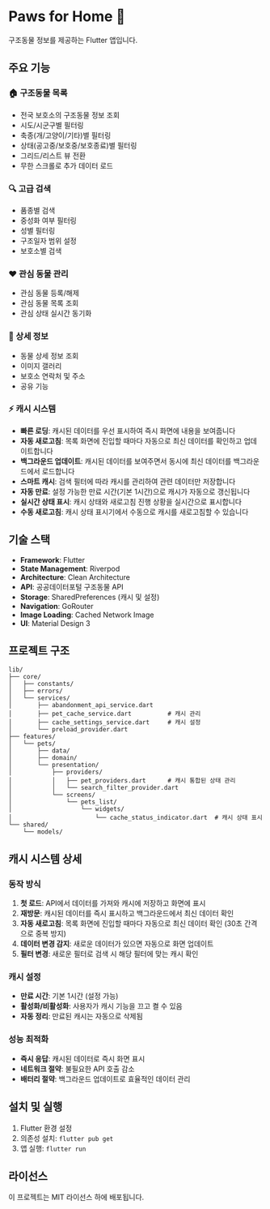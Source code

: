 # Paws for Home 🐾

구조동물 정보를 제공하는 Flutter 앱입니다.

## 주요 기능

### 🏠 구조동물 목록
- 전국 보호소의 구조동물 정보 조회
- 시도/시군구별 필터링
- 축종(개/고양이/기타)별 필터링
- 상태(공고중/보호중/보호종료)별 필터링
- 그리드/리스트 뷰 전환
- 무한 스크롤로 추가 데이터 로드

### 🔍 고급 검색
- 품종별 검색
- 중성화 여부 필터링
- 성별 필터링
- 구조일자 범위 설정
- 보호소별 검색

### ❤️ 관심 동물 관리
- 관심 동물 등록/해제
- 관심 동물 목록 조회
- 관심 상태 실시간 동기화

### 📱 상세 정보
- 동물 상세 정보 조회
- 이미지 갤러리
- 보호소 연락처 및 주소
- 공유 기능

### ⚡ 캐시 시스템
- **빠른 로딩**: 캐시된 데이터를 우선 표시하여 즉시 화면에 내용을 보여줍니다
- **자동 새로고침**: 목록 화면에 진입할 때마다 자동으로 최신 데이터를 확인하고 업데이트합니다
- **백그라운드 업데이트**: 캐시된 데이터를 보여주면서 동시에 최신 데이터를 백그라운드에서 로드합니다
- **스마트 캐시**: 검색 필터에 따라 캐시를 관리하여 관련 데이터만 저장합니다
- **자동 만료**: 설정 가능한 만료 시간(기본 1시간)으로 캐시가 자동으로 갱신됩니다
- **실시간 상태 표시**: 캐시 상태와 새로고침 진행 상황을 실시간으로 표시합니다
- **수동 새로고침**: 캐시 상태 표시기에서 수동으로 캐시를 새로고침할 수 있습니다

## 기술 스택

- **Framework**: Flutter
- **State Management**: Riverpod
- **Architecture**: Clean Architecture
- **API**: 공공데이터포털 구조동물 API
- **Storage**: SharedPreferences (캐시 및 설정)
- **Navigation**: GoRouter
- **Image Loading**: Cached Network Image
- **UI**: Material Design 3

## 프로젝트 구조

```
lib/
├── core/
│   ├── constants/
│   ├── errors/
│   └── services/
│       ├── abandonment_api_service.dart
│       ├── pet_cache_service.dart          # 캐시 관리
│       ├── cache_settings_service.dart     # 캐시 설정
│       └── preload_provider.dart
├── features/
│   └── pets/
│       ├── data/
│       ├── domain/
│       └── presentation/
│           ├── providers/
│           │   ├── pet_providers.dart      # 캐시 통합된 상태 관리
│           │   └── search_filter_provider.dart
│           └── screens/
│               └── pets_list/
│                   └── widgets/
│                       └── cache_status_indicator.dart  # 캐시 상태 표시
└── shared/
    └── models/
```

## 캐시 시스템 상세

### 동작 방식
1. **첫 로드**: API에서 데이터를 가져와 캐시에 저장하고 화면에 표시
2. **재방문**: 캐시된 데이터를 즉시 표시하고 백그라운드에서 최신 데이터 확인
3. **자동 새로고침**: 목록 화면에 진입할 때마다 자동으로 최신 데이터 확인 (30초 간격으로 중복 방지)
4. **데이터 변경 감지**: 새로운 데이터가 있으면 자동으로 화면 업데이트
5. **필터 변경**: 새로운 필터로 검색 시 해당 필터에 맞는 캐시 확인

### 캐시 설정
- **만료 시간**: 기본 1시간 (설정 가능)
- **활성화/비활성화**: 사용자가 캐시 기능을 끄고 켤 수 있음
- **자동 정리**: 만료된 캐시는 자동으로 삭제됨

### 성능 최적화
- **즉시 응답**: 캐시된 데이터로 즉시 화면 표시
- **네트워크 절약**: 불필요한 API 호출 감소
- **배터리 절약**: 백그라운드 업데이트로 효율적인 데이터 관리

## 설치 및 실행

1. Flutter 환경 설정
2. 의존성 설치: `flutter pub get`
3. 앱 실행: `flutter run`

## 라이선스

이 프로젝트는 MIT 라이선스 하에 배포됩니다.